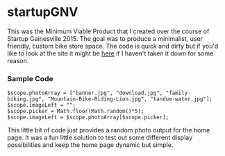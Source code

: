 # startupGNV

This was the Minimum Viable Product that I created over the course of Startup Gainesville 2015. The goal was to produce a minimalist, user friendly, custom bike store space. The code is quick and dirty but if you'd like to look at the site it might be [here](startupgnv-rthawk990.c9.io) if I haven't taken it down for some reason.

### Sample Code

```
$scope.photoArray = ["banner.jpg", "download.jpg", "family-biking.jpg", "Mountain-Bike-Riding-Lion.jpg", "tandum-water.jpg"];
$scope.imageLeft = "";
$scope.picker = Math.floor(Math.random()*5);
$scope.imageLeft = $scope.photoArray[$scope.picker];
```

This little bit of code just provides a random photo output for the home page. It was a fun little solution to test out some different display possibilities and keep the home page dynamic but simple.

